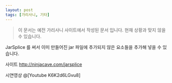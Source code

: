```yaml
---
layout: post
tags: [가리사니, 기타]
---
```


> 이 문서는 예전 가리사니 사이트에서 작성된 문서 입니다.
현재 상황과 맞지 않을 수 있습니다.


JarSplice 를 써서 이미 만들어진 jar 파일에 추가되지 않은 요소들을 추가해 넣을 수 있습니다.

사이트
http://ninjacave.com/jarsplice

시연영상
@[Youtube K6K2d6LGvu8]